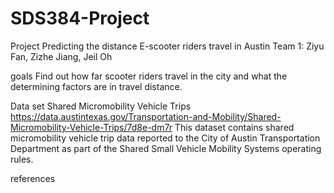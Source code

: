 # SDS384-Project

Project
Predicting the distance E-scooter riders travel in Austin
Team 1: Ziyu Fan, Zizhe Jiang, Jeil Oh

goals
Find out how far scooter riders travel in the city and what the determining factors are in travel distance.

Data set
Shared Micromobility Vehicle Trips
https://data.austintexas.gov/Transportation-and-Mobility/Shared-Micromobility-Vehicle-Trips/7d8e-dm7r
This dataset contains shared micromobility vehicle trip data reported to the City of Austin Transportation Department as part of the Shared Small Vehicle Mobility Systems operating rules.

references
